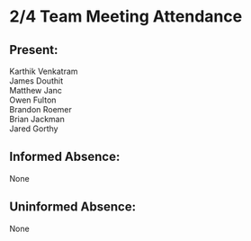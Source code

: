 # 2/4 Team Meeting Attendance

## Present:
Karthik Venkatram\
James Douthit\
Matthew Janc\
Owen Fulton\
Brandon Roemer\
Brian Jackman\
Jared Gorthy

## Informed Absence:
None

## Uninformed Absence:
None
